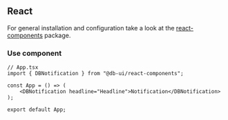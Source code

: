 ## React

For general installation and configuration take a look at the [react-components](https://www.npmjs.com/package/@db-ui/react-components) package.

### Use component

```tsx App.tsx
// App.tsx
import { DBNotification } from "@db-ui/react-components";

const App = () => (
	<DBNotification headline="Headline">Notification</DBNotification>
);

export default App;
```
